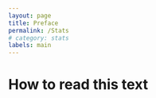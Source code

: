 ```yaml
---
layout: page
title: Preface
permalink: /Stats
# category: stats
labels: main
---
```


How to read this text
===

